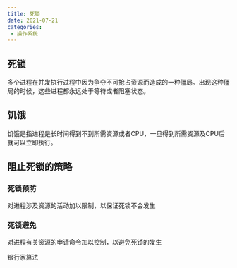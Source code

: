 ```yaml
---
title: 死锁
date: 2021-07-21
categories: 
 - 操作系统
---
```


## 死锁
多个进程在并发执行过程中因为争夺不可抢占资源而造成的一种僵局。出现这种僵局的时候，这些进程都永远处于等待或者阻塞状态。

## 饥饿
饥饿是指进程是长时间得到不到所需资源或者CPU，一旦得到所需资源及CPU后就可以立即执行。

## 阻止死锁的策略
### 死锁预防
对进程涉及资源的活动加以限制，以保证死锁不会发生

### 死锁避免
对进程有关资源的申请命令加以控制，以避免死锁的发生

银行家算法